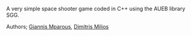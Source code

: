 A very simple space shooter game coded in C++ using the AUEB library SGG.

Authors; [Giannis Mparous](https://github.com/giannismparous "Giannis Mparous"), [Dimitris Milios](https://github.com/DimMil24 "Dimitris Milios")
